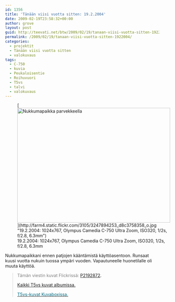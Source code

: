 ```yaml
---
id: 1356
title: 'Tänään viisi vuotta sitten: 19.2.2004'
date: 2009-02-19T23:58:32+00:00
author: grove
layout: post
guid: http://teevati.net/btw/2009/02/19/tanaan-viisi-vuotta-sitten-1922004/
permalink: /2009/02/19/tanaan-viisi-vuotta-sitten-1922004/
categories:
  - projektit
  - Tänään viisi vuotta sitten
  - valokuvaus
tags:
  - C-750
  - kuvia
  - Peukaloisentie
  - Roihuvuori
  - T5vs
  - talvi
  - valokuvaus
---
```

<figure style="width: 500px" class="wp-caption aligncenter">[<img class="                  " title="Nukkumapaikka parvekkeella" src="http://farm4.static.flickr.com/3105/3247894253_6d42f6b9f5.jpg" alt="Nukkumapaikka parvekkeella" width="500" height="375" />](http://farm4.static.flickr.com/3105/3247894253_d8c3758358_o.jpg "19.2.2004: 1024x767, Olympus Camedia C-750 Ultra Zoom, ISO320, 1/2s, f/2.8, 6.3mm")<figcaption class="wp-caption-text">19.2.2004: 1024x767, Olympus Camedia C-750 Ultra Zoom, ISO320, 1/2s, f/2.8, 6.3mm</figcaption></figure> 

Nukkumapaikkani ennen patjojen kääntämistä käyttöasentoon. Runsaat kuusi vuotta nukuin tuossa ympäri vuoden. Vapautuneelle huonetilalle oli muuta käyttöä.

> <span style="color: #808080;">Tämän viestin kuvat Flickrissä:</span> <span style="color: #006a80;"><span style="color: #000000;"><span style="color: #006a80;"><span style="color: #000000;"><span style="color: #006a80;"><span style="color: #000000;"><span style="color: #006a80;"><span style="color: #000000;"><a title="P2192872 on Flickr" href="http://www.flickr.com/photos/teevati/3247894253/">P2192872</a>.</span></span></span></span></span></span></span></span>
> 
> [Kaikki T5vs kuvat albumissa.](/btw/flickr/album/72157607994204386/t5vs-all.html "BTW · T5vs-all")
> 
> [<span style="color: #006a80;">T5vs-kuvat Kuvaboxissa.</span>](http://www.kuvaboxi.fi/julkinen/29poj+taavetti-btw-t5vs.html "Kuvaboxi - BTW: T5vs (Taavetti)")